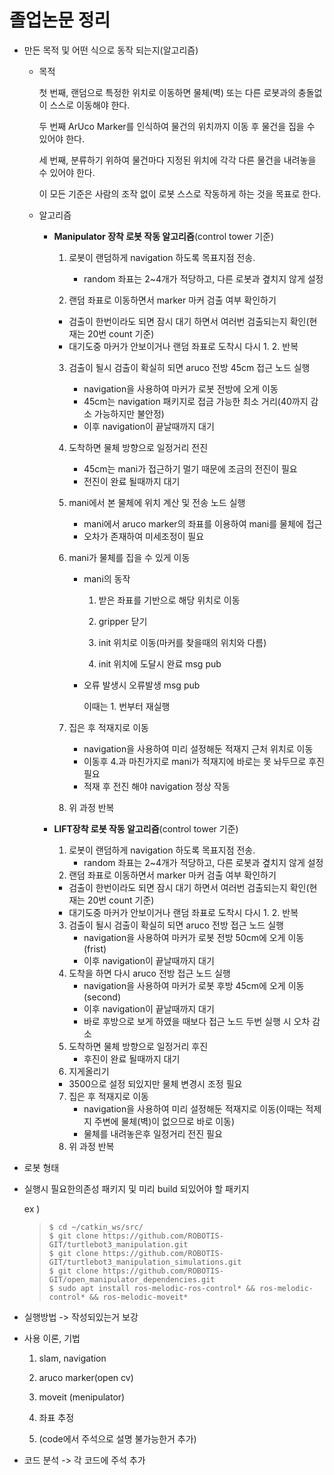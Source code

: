 # 졸업논문 정리

- 만든 목적 및 어떤 식으로 동작 되는지(알고리즘)

  - 목적

    첫 번째, 랜덤으로 특정한 위치로 이동하면 물체(벽) 또는 다른 로봇과의 충돌없이 스스로 이동해야 한다.

    두 번째 ArUco Marker를 인식하여 물건의 위치까지 이동 후 물건을 집을 수 있어야 한다. 

    세 번째, 분류하기 위하여 물건마다 지정된 위치에 각각 다른 물건을 내려놓을 수 있어야 한다. 

    이 모든 기준은 사람의 조작 없이 로봇 스스로 작동하게 하는 것을 목표로 한다.

    

  - 알고리즘

    - **Manipulator 장착 로봇 작동 알고리즘**(control tower 기준)

      1. 로봇이 랜덤하게 navigation 하도록 목표지점 전송.

         - random 좌표는 2~4개가 적당하고, 다른 로봇과 곂치지 않게 설정

      2.  랜덤 좌표로 이동하면서 marker 마커 검출 여부 확인하기

         - 검출이 한번이라도 되면 잠시 대기 하면서 여러번 검출되는지 확인(현재는 20번 count 기준)
         - 대기도중 마커가 안보이거나 랜덤 좌표로 도착시 다시 1. 2. 반복

      3. 검출이 될시 검출이 확실히 되면 aruco 전방 45cm 접근 노드 실행

         - navigation을 사용하여 마커가 로봇 전방에 오게 이동
         - 45cm는 navigation 패키지로 접금 가능한 최소 거리(40까지 감소 가능하지만 불안정)
         - 이후 navigation이 끝날때까지 대기

      4. 도착하면 물체 방향으로 일정거리 전진

         - 45cm는 mani가 접근하기 멀기 때문에 조금의 전진이 필요
         - 전진이 완료 될때까지 대기

      5. mani에서 본 물체에 위치 계산 및 전송 노드 실행

         -  mani에서 aruco marker의 좌표를 이용하여  mani를 물체에 접근
         - 오차가 존재하여 미세조정이 필요

      6. mani가 물체를 집을 수 있게 이동

         - mani의 동작

           1) 받은 좌표를 기반으로  해당 위치로 이동

           2) gripper 닫기

           3)  init 위치로 이동(마커를 찾을때의 위치와 다름)

           4) init 위치에 도달시 완료 msg pub

         - 오류 발생시 오류발생 msg pub

           이때는 1. 번부터 재실행

      7. 집은 후 적재지로 이동

         - navigation을 사용하여 미리 설정해둔 적재지 근처 위치로 이동
         - 이동후 4.과 마친가지로 mani가 적재지에 바로는 못 놔두므로 후진 필요
         - 적재 후 전진 해야 navigation 정상 작동

      8.  위 과정 반복

    - **LIFT장착 로봇 작동 알고리즘**(control tower 기준)

      1. 로봇이 랜덤하게 navigation 하도록 목표지점 전송.
         - random 좌표는 2~4개가 적당하고, 다른 로봇과 곂치지 않게 설정
      2.  랜덤 좌표로 이동하면서 marker 마커 검출 여부 확인하기
         - 검출이 한번이라도 되면 잠시 대기 하면서 여러번 검출되는지 확인(현재는 20번 count 기준)
         - 대기도중 마커가 안보이거나 랜덤 좌표로 도착시 다시 1. 2. 반복
      3. 검출이 될시 검출이 확실히 되면 aruco 전방 접근 노드 실행
         - navigation을 사용하여 마커가 로봇 전방 50cm에 오게 이동(frist)
         - 이후 navigation이 끝날때까지 대기
      4. 도착을 하면 다시  aruco 전방 접근 노드 실행
         - navigation을 사용하여 마커가 로봇 후방 45cm에 오게 이동(second)
         - 이후 navigation이 끝날때까지 대기
         - 바로 후방으로 보게 하였을 때보다 접근 노드 두번 실행 시 오차 감소
      5. 도착하면 물체 방향으로 일정거리 후진
         - 후진이 완료 될때까지 대기
      6.  지게올리기
         - 3500으로 설정 되있지만 물체 변경시 조정 필요
      7. 집은 후 적재지로 이동
         - navigation을 사용하여 미리 설정해둔 적재지로 이동(이때는 적제지 주변에 물체(벽)이 없으므로 바로 이동)
         - 물체를 내려놓은후 일정거리 전진 필요
      8.  위 과정 반복

      

- 로봇 형태

- 실행시 필요한의존성 패키지 및 미리 build 되있어야 할 패키지

  ex )

  >```
  >$ cd ~/catkin_ws/src/
  >$ git clone https://github.com/ROBOTIS-GIT/turtlebot3_manipulation.git
  >$ git clone https://github.com/ROBOTIS-GIT/turtlebot3_manipulation_simulations.git
  >$ git clone https://github.com/ROBOTIS-GIT/open_manipulator_dependencies.git
  >$ sudo apt install ros-melodic-ros-control* && ros-melodic-control* && ros-melodic-moveit*
  >```

- 실행방법  -> 작성되있는거 보강

- 사용 이론, 기법

  1) slam, navigation

  2) aruco marker(open cv)

  3)  moveit (menipulator)

  4) 좌표 추정

  5) (code에서 주석으로 설명 불가능한거 추가)

- 코드 분석   -> 각 코드에 주석 추가


